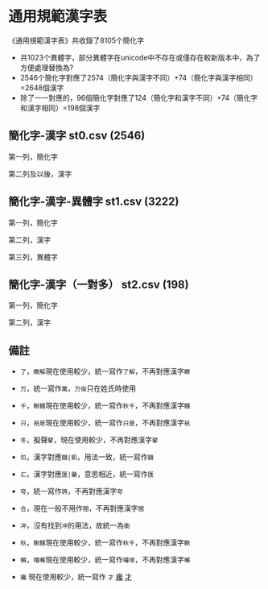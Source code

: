 # 通用規範漢字表

《通用規範漢字表》共收錄了8105个簡化字

* 共1023个異體字，部分異體字在unicode中不存在或僅存在較新版本中，為了方便處理替換為?
* 2546个簡化字對應了2574（簡化字與漢字不同）+74（簡化字與漢字相同）=2648個漢字
* 除了一一對應的，96個簡化字對應了124（簡化字和漢字不同）+74（簡化字和漢字相同）=198個漢字

## 簡化字-漢字 st0.csv (2546)

第一列，簡化字

第二列及以後，漢字

## 簡化字-漢字-異體字 st1.csv (3222)

第一列，簡化字

第二列，漢字

第三列，異體字

## 簡化字-漢字（一對多） st2.csv (198)

第一列，簡化字

第二列，漢字

## 備註

* `了`，`瞭解`現在使用較少，統一寫作`了解`，不再對應漢字`瞭`
* `万`，統一寫作`萬`，`万俟`只在姓氏時使用
* `千`，`鞦韆`現在使用較少，統一寫作`秋千`，不再對應漢字`韆`
* `只`，`衹是`現在使用較少，統一寫作`只是`，不再對應漢字`衹`
* `冬`，擬聲`鼕`，現在使用較少，不再對應漢字`鼕`
* `饥`，漢字對應`饑|飢`，用法一致，統一寫作`饑`
* `汇`，漢字對應`匯|彙`，意思相近，統一寫作`匯`
* `夸`，統一寫作`誇`，不再對應漢字`夸`
* `合`，現在一般不用作`閤`，不再對應漢字`閤`
* `冲`，沒有找到`冲`的用法，故統一為`衝`

* `秋`，`鞦韆`現在使用較少，統一寫作`秋千`，不再對應漢字`鞦`
* `囌`，`噜囌`現在使用較少，統一寫作`囉嗦`，不再對應漢字`囌`

* `纔` 現在使用較少，統一寫作 `才`
  [纔](https://dict.concised.moe.edu.tw/dictView.jsp?ID=37986#searchL)
  [才](https://dict.concised.moe.edu.tw/search.jsp?md=1&word=%E6%89%8D#searchL)